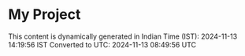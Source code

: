 # My Project

This content is dynamically generated in Indian Time (IST): 2024-11-13 14:19:56 IST
Converted to UTC: 2024-11-13 08:49:56 UTC
